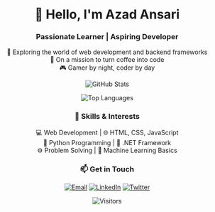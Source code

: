 <!-- Your Name and Intro -->
<h1 align="center">👋 Hello, I'm Azad Ansari</h1>
<h3 align="center">Passionate Learner | Aspiring Developer</h3>

<!-- Your Bio -->
<p align="center">
  🌱 Exploring the world of web development and backend frameworks<br>
  🚀 On a mission to turn coffee into code<br>
  🎮 Gamer by night, coder by day
</p>

<!-- GitHub Stats and Languages -->
<p align="center">
  <img src="https://github-readme-stats.vercel.app/api?username=AzadAnsari15&show_icons=true&theme=radical" alt="GitHub Stats">
</p>
<p align="center">
  <img src="https://github-readme-stats.vercel.app/api/top-langs/?username=AzadAnsari15&layout=compact&theme=radical" alt="Top Languages">
</p>

<!-- Your Interests and Skills -->
<h3 align="center">🚀 Skills & Interests</h3>
<p align="center">
  💻 Web Development | 🌐 HTML, CSS, JavaScript<br>
  🐍 Python Programming | 🌟 .NET Framework<br>
  ⚙️ Problem Solving | 🧠 Machine Learning Basics<br>
</p>


<!-- Contact Information -->
<h3 align="center">📫 Get in Touch</h3>
<p align="center">
  <a href="mailto:your.email@example.com"><img src="https://img.shields.io/badge/Email-D14836?style=flat-square&logo=gmail&logoColor=white" alt="Email"></a>
  <a href="https://www.linkedin.com/in/azadansari"><img src="https://img.shields.io/badge/LinkedIn-0077B5?style=flat-square&logo=linkedin&logoColor=white" alt="LinkedIn"></a>
  <a href="https://twitter.com/yourusername"><img src="https://img.shields.io/badge/Twitter-1DA1F2?style=flat-square&logo=twitter&logoColor=white" alt="Twitter"></a>
</p>

<!-- Footer -->
<p align="center">
  <img src="https://visitor-badge.laobi.icu/badge?page_id=AzadAnsari15.AzadAnsari15" alt="Visitors">
</p>
